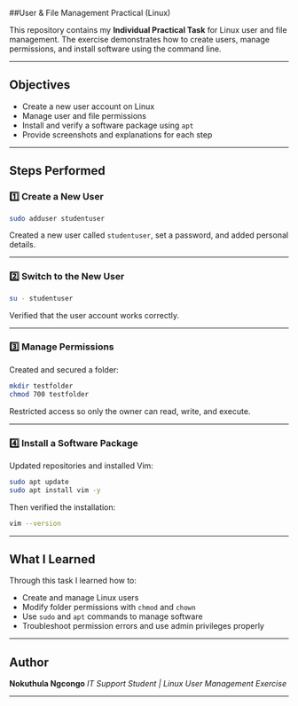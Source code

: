 ##User & File Management Practical (Linux)

This repository contains my **Individual Practical Task** for Linux user and file management.
The exercise demonstrates how to create users, manage permissions, and install software using the command line.

---

## Objectives

* Create a new user account on Linux
* Manage user and file permissions
* Install and verify a software package using `apt`
* Provide screenshots and explanations for each step

---

## Steps Performed

### 1️⃣ Create a New User

```bash
sudo adduser studentuser
```

Created a new user called `studentuser`, set a password, and added personal details.

---

### 2️⃣ Switch to the New User

```bash
su - studentuser
```

Verified that the user account works correctly.

---

### 3️⃣ Manage Permissions

Created and secured a folder:

```bash
mkdir testfolder
chmod 700 testfolder
```

Restricted access so only the owner can read, write, and execute.

---

### 4️⃣ Install a Software Package

Updated repositories and installed Vim:

```bash
sudo apt update
sudo apt install vim -y
```

Then verified the installation:

```bash
vim --version
```


---

## What I Learned

Through this task I learned how to:

* Create and manage Linux users
* Modify folder permissions with `chmod` and `chown`
* Use `sudo` and `apt` commands to manage software
* Troubleshoot permission errors and use admin privileges properly

---

## Author

**Nokuthula Ngcongo**
*IT Support Student | Linux User Management Exercise*

---

